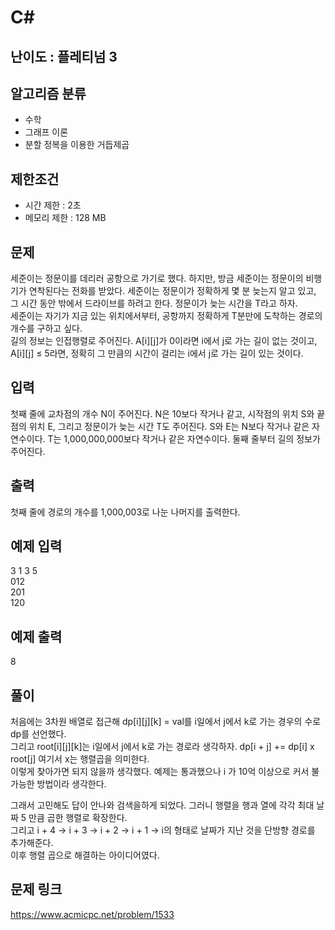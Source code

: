 # C#

## 난이도 : 플레티넘 3

## 알고리즘 분류
  - 수학
  - 그래프 이론
  - 분할 정복을 이용한 거듭제곱

## 제한조건
  - 시간 제한 : 2초
  - 메모리 제한 : 128 MB

## 문제
세준이는 정문이를 데리러 공항으로 가기로 했다. 하지만, 방금 세준이는 정문이의 비행기가 연착된다는 전화를 받았다. 세준이는 정문이가 정확하게 몇 분 늦는지 알고 있고, 그 시간 동안 밖에서 드라이브를 하려고 한다. 정문이가 늦는 시간을 T라고 하자.<br/>
세준이는 자기가 지금 있는 위치에서부터, 공항까지 정확하게 T분만에 도착하는 경로의 개수를 구하고 싶다.<br/>
길의 정보는 인접행렬로 주어진다. A[i][j]가 0이라면 i에서 j로 가는 길이 없는 것이고, A[i][j] ≤ 5라면, 정확히 그 만큼의 시간이 걸리는 i에서 j로 가는 길이 있는 것이다.<br/>


## 입력
첫째 줄에 교차점의 개수 N이 주어진다. N은 10보다 작거나 같고, 시작점의 위치 S와 끝점의 위치 E, 그리고 정문이가 늦는 시간 T도 주어진다. S와 E는 N보다 작거나 같은 자연수이다. T는 1,000,000,000보다 작거나 같은 자연수이다. 둘째 줄부터 길의 정보가 주어진다.<br/>


## 출력
첫째 줄에 경로의 개수를 1,000,003로 나눈 나머지를 출력한다.<br/>


## 예제 입력
3 1 3 5<br/>
012<br/>
201<br/>
120<br/>


## 예제 출력
8<br/>


## 풀이
처음에는 3차원 배열로 접근해 dp[i][j][k] = val를 i일에서 j에서 k로 가는 경우의 수로 dp를 선언했다.<br/>
그리고 root[i][j][k]는 i일에서 j에서 k로 가는 경로라 생각하자. dp[i + j] += dp[i] x root[j] 여기서 x는 행렬곱을 의미한다.<br/>
이렇게 찾아가면 되지 않을까 생각했다. 예제는 통과했으나 i 가 10억 이상으로 커서 불가능한 방법이라 생각한다.<br/>


그래서 고민해도 답이 안나와 검색을하게 되었다. 그러니 행렬을 행과 열에 각각 최대 날짜 5 만큼 곱한 행렬로 확장한다.<br/>
그리고 i + 4 -> i + 3 -> i + 2 -> i + 1 -> i의 형태로 날짜가 지난 것을 단방향 경로를 추가해준다.<br/>
이후 행렬 곱으로 해결하는 아이디어였다.<br/>


## 문제 링크
https://www.acmicpc.net/problem/1533